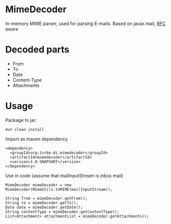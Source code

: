 MimeDecoder
===========

In-memory MIME parser, used for parsing E-mails. 
Based on javax.mail, [RFC](http://tools.ietf.org/html/rfc2046) aware

Decoded parts
===========

* From
* To
* Date
* Content-Type
* Attachments

Usage
===========
Package to jar:

```
mvn clean install
```
  
Import as maven dependency
```
<dependency>
  <groupId>org.turbo-di.mimedecoder</groupId>
  <artifactId>mimedecoder</artifactId>
  <version>1.0-SNAPSHOT</version>
</dependency>
```
Use in code (assume that mailInputStream is inbox mail)
```
MimeDecoder mimeDecoder = new MimeDecoder(MimeUtils.toMIME(mailInputStream));

String from = mimeDecoder.getFrom();
String to = mimeDecoder.getTo();
Date date = mimeDecoder.getDate();
String contentType = mimeDecoder.getContentType();
List<Attachment> attachmentList = mimeDecoder.getAttachments();
```
